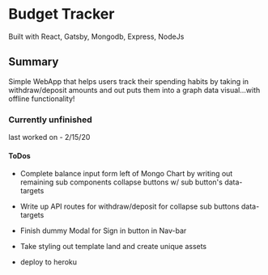 # Budget Tracker

Built with React, Gatsby, Mongodb, Express, NodeJs

## Summary

Simple WebApp that helps users track their spending habits by taking in withdraw/deposit amounts and out puts them into a graph data visual...with offline functionality!

### Currently unfinished

last worked on - 2/15/20

#### ToDos

- Complete balance input form left of Mongo Chart by writing out remaining sub components collapse buttons w/ sub button's data-targets

- Write up API routes for withdraw/deposit for collapse sub buttons data-targets

- Finish dummy Modal for Sign in button in Nav-bar

- Take styling out template land and create unique assets

- deploy to heroku
